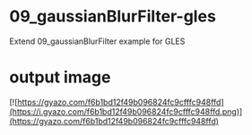 # 09_gaussianBlurFilter-gles
Extend 09_gaussianBlurFilter example for GLES

# output image
[![https://gyazo.com/f6b1bd12f49b096824fc9cfffc948ffd](https://i.gyazo.com/f6b1bd12f49b096824fc9cfffc948ffd.png)](https://gyazo.com/f6b1bd12f49b096824fc9cfffc948ffd)
